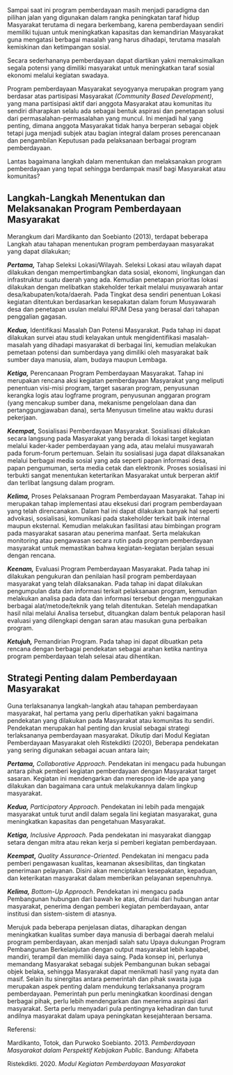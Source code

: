 Sampai saat ini program pemberdayaan masih menjadi paradigma dan pilihan jalan yang digunakan dalam rangka peningkatan taraf hidup Masyarakat terutama di negara berkembang, karena pemberdayaan sendiri memiliki tujuan untuk meningkatkan kapasitas dan kemandirian Masyarakat guna mengatasi berbagai masalah yang harus dihadapi, terutama masalah kemiskinan dan ketimpangan sosial.

Secara sederhananya pemberdayaan dapat diartikan yakni memaksimalkan segala potensi yang dimiliki masyarakat untuk meningkatkan taraf sosial ekonomi melalui kegiatan swadaya.

Program pemberdayaan Masyarakat seyogyanya merupakan program yang berdasar atas partisipasi Masyarakat _(Community Based Development)_, yang mana partisipasi aktif dari anggota Masyarakat atau komunitas itu sendiri diharapkan selalu ada sebagai bentuk aspirasi dan penetapan solusi dari permasalahan-permasalahan yang muncul. Ini menjadi hal yang penting, dimana anggota Masyarakat tidak hanya berperan sebagai objek tetapi juga menjadi subjek atau bagian integral dalam proses perencanaan dan pengambilan Keputusan pada pelaksanaan berbagai program pemberdayaan.

Lantas bagaimana langkah dalam menentukan dan melaksanakan program pemberdayaan yang tepat sehingga berdampak masif bagi Masyarakat atau komunitas?

## Langkah-Langkah Menentukan dan Melaksanakan Program Pemberdayaan Masyarakat

Merangkum dari Mardikanto dan Soebianto (2013), terdapat beberapa Langkah atau tahapan menentukan program pemberdayaan masyarakat yang dapat dilakukan;

**_Pertama,_** Tahap Seleksi Lokasi/Wilayah. Seleksi Lokasi atau wilayah dapat dilakukan dengan mempertimbangkan data sosial, ekonomi, lingkungan dan infrastruktur suatu daerah yang ada. Kemudian penetapan prioritas lokasi dilakukan dengan melibatkan stakeholder terkait melalui musyawarah antar desa/kabupaten/kota/daerah. Pada Tingkat desa sendiri penentuan Lokasi kegiatan ditentukan berdasarkan kesepakatan dalam forum Musyawarah desa dan penetapan usulan melalui RPJM Desa yang berasal dari tahapan penggalian gagasan.

**_Kedua,_** Identifikasi Masalah Dan Potensi Masyarakat. Pada tahap ini dapat dilakukan survei atau studi kelayakan untuk mengidentifikasi masalah-masalah yang dihadapi masyarakat di berbagai lini, kemudian melakukan pemetaan potensi dan sumberdaya yang dimiliki oleh masyarakat baik sumber daya manusia, alam, budaya maupun Lembaga.

**_Ketiga,_** Perencanaan Program Pemberdayaan Masyarakat. Tahap ini merupakan rencana aksi kegiatan pemberdayaan Masyarakat yang meliputi penentuan visi-misi program, target sasaran program, penyusunan kerangka logis atau logframe program, penyusunan anggaran program (yang mencakup sumber dana, mekanisme pengelolaan dana dan pertanggungjawaban dana), serta Menyusun timeline atau waktu durasi pekerjaan.

**_Keempat_,** Sosialisasi Pemberdayaan Masyarakat. Sosialisasi dilakukan secara langsung pada Masyarakat yang berada di lokasi target kegiatan melalui kader-kader pemberdayaan yang ada, atau melalui musyawarah pada forum-forum pertemuan. Selain itu sosialisasi juga dapat dilaksanakan melalui berbagai media sosial yang ada seperti papan informasi desa, papan pengumuman, serta media cetak dan elektronik. Proses sosialisasi ini terbukti sangat menentukan ketertarikan Masyarakat untuk berperan aktif dan terlibat langsung dalam program.

**_Kelima,_** Proses Pelaksanaan Program Pemberdayaan Masyarakat. Tahap ini merupakan tahap implementasi atau eksekusi dari program pemberdayaan yang telah direncanakan. Dalam hal ini dapat dilakukan banyak hal seperti advokasi, sosialisasi, komunikasi pada stakeholder terkait baik internal maupun eksternal. Kemudian melakukan fasilitasi atau bimbingan program pada masyarakat sasaran atau penerima manfaat. Serta melakukan monitoring atau pengawasan secara rutin pada program pemberdayaan masyarakat untuk memastikan bahwa kegiatan-kegiatan berjalan sesuai dengan rencana.

**_Keenam,_** Evaluasi Program Pemberdayaan Masyarakat. Pada tahap ini dilakukan pengukuran dan penilaian hasil program pemberdayaan masyarakat yang telah dilaksanakan. Pada tahap ini dapat dilakukan pengumpulan data dan informasi terkait pelaksanaan program, kemudian melakukan analisa pada data dan informasi tersebut dengan menggunakan berbagai alat/metode/teknik yang telah ditentukan. Setelah mendapatkan hasil nilai melalui Analisa tersebut, dituangkan dalam bentuk pelaporan hasil evaluasi yang dilengkapi dengan saran atau masukan guna perbaikan program.

**_Ketujuh,_** Pemandirian Program. Pada tahap ini dapat dibuatkan peta rencana dengan berbagai pendekatan sebagai arahan ketika nantinya program pemberdayaan telah selesai atau dihentikan.

## Strategi Penting dalam Pemberdayaan Masyarakat

Guna terlaksananya langkah-langkah atau tahapan pemberdayaan masyarakat, hal pertama yang perlu diperhatikan yakni bagaimana pendekatan yang dilakukan pada Masyarakat atau komunitas itu sendiri. Pendekatan merupakan hal penting dan krusial sebagai strategi terlaksananya pemberdayaan masyarakat. Dikutip dari Modul Kegiatan Pemberdayaan Masyarakat oleh Ristekdikti (2020), Beberapa pendekatan yang sering digunakan sebagai acuan antara lain;

**_Pertama,_** _Collaborative Approach_. Pendekatan ini mengacu pada hubungan antara pihak pemberi kegiatan pemberdayaan dengan Masyarakat target sasaran. Kegiatan ini mendengarkan dan merespon ide-ide apa yang dilakukan dan bagaimana cara untuk melakukannya dalam lingkup masyarakat.

**_Kedua,_** _Participatory Approach_. Pendekatan ini lebih pada mengajak masyarakat untuk turut andil dalam segala lini kegiatan masyarakat, guna meningkatkan kapasitas dan pengetahuan Masyarakat.

**_Ketiga,_** _Inclusive Approach_. Pada pendekatan ini masyarakat dianggap setara dengan mitra atau rekan kerja si pemberi kegiatan pemberdayaan.

**_Keempat_,** _Quality Assurance-Oriented_. Pendekatan ini mengacu pada pemberi pengawasan kualitas, keamanan aksesibilitas, dan tingkatan penerimaan pelayanan. Disini akan menciptakan kesepakatan, kepaduan, dan keterikatan masyarakat dalam memberikan pelayanan sepenuhnya.

**_Kelima,_** _Bottom-Up Approach_. Pendekatan ini mengacu pada Pembangunan hubungan dari bawah ke atas, dimulai dari hubungan antar masyarakat, penerima dengan pemberi kegiatan pemberdayaan, antar institusi dan sistem-sistem di atasnya.

Merujuk pada beberapa penjelasan diatas, diharapkan dengan meningkatkan kualitas sumber daya manusia di berbagai daerah melalui program pemberdayaan, akan menjadi salah satu Upaya dukungan Program Pembangunan Berkelanjutan dengan output masyarakat lebih kapabel, mandiri, terampil dan memiliki daya saing. Pada konsep ini, perlunya memandang Masyarakat sebagai subjek Pembangunan bukan sebagai objek belaka, sehingga Masyarakat dapat menikmati hasil yang nyata dan masif. Selain itu sinergitas antara pemerintah dan pihak swasta juga merupakan aspek penting dalam mendukung terlaksananya program pemberdayaan. Pemerintah pun perlu meningkatkan koordinasi dengan berbagai pihak, perlu lebih mendengarkan dan menerima aspirasi dari masyarakat. Serta perlu menyadari pula pentingnya kehadiran dan turut andilnya masyarakat dalam upaya peningkatan kesejahteraan bersama.

Referensi:

Mardikanto, Totok, dan Purwoko Soebianto. 2013. _Pemberdayaan Masyarakat dalam Perspektif Kebijakan Public_. Bandung: Alfabeta

Ristekdikti. 2020. _Modul Kegiatan Pemberdayaan Masyarakat_
